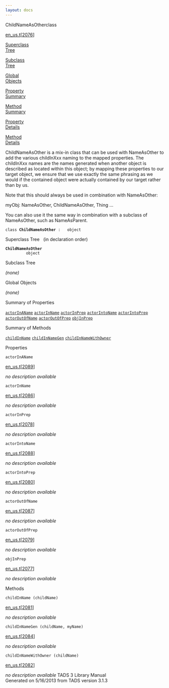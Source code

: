 ```yaml
---
layout: docs
---
```

<span class="title">ChildNameAsOther</span><span class="type">class</span>

[en_us.t](../file/en_us.t.html)\[[2076](../source/en_us.t.html#2076)\]

[Superclass  
Tree](#_SuperClassTree_)

[Subclass  
Tree](#_SubClassTree_)

[Global  
Objects](#_ObjectSummary_)

[Property  
Summary](#_PropSummary_)

[Method  
Summary](#_MethodSummary_)

[Property  
Details](#_Properties_)

[Method  
Details](#_Methods_)



ChildNameAsOther is a mix-in class that can be used with NameAsOther to
add the various childInXxx naming to the mapped properties. The
childInXxx names are the names generated when another object is
described as located within this object; by mapping these properties to
our target object, we ensure that we use exactly the same phrasing as we
would if the contained object were actually contained by our target
rather than by us.

Note that this should always be used in combination with NameAsOther:

myObj: NameAsOther, ChildNameAsOther, Thing ...

You can also use it the same way in combination with a subclass of
NameAsOther, such as NameAsParent.

`class `**`ChildNameAsOther`**` :   object`



<span id="_SuperClassTree_"></span>



<span class="hdln">Superclass Tree</span>   (in declaration order)



**`ChildNameAsOther`**  
`         object`  
<span id="_SubClassTree_"></span>



<span class="hdln">Subclass Tree</span>  



*(none)* <span id="_ObjectSummary_"></span>



<span class="hdln">Global Objects</span>  



*(none)* <span id="_PropSummary_"></span>



<span class="hdln">Summary of Properties</span>  



[`actorInAName`](#actorInAName) [`actorInName`](#actorInName) [`actorInPrep`](#actorInPrep) [`actorIntoName`](#actorIntoName) [`actorIntoPrep`](#actorIntoPrep) [`actorOutOfName`](#actorOutOfName) [`actorOutOfPrep`](#actorOutOfPrep) [`objInPrep`](#objInPrep)

<span id="_MethodSummary_"></span>



<span class="hdln">Summary of Methods</span>  



[`childInName`](#childInName) [`childInNameGen`](#childInNameGen) [`childInNameWithOwner`](#childInNameWithOwner)

<span id="_Properties_"></span>



<span class="hdln">Properties</span>  



<span id="actorInAName"></span>

`actorInAName`

[en_us.t](../file/en_us.t.html)\[[2089](../source/en_us.t.html#2089)\]



*no description available*



<span id="actorInName"></span>

`actorInName`

[en_us.t](../file/en_us.t.html)\[[2086](../source/en_us.t.html#2086)\]



*no description available*



<span id="actorInPrep"></span>

`actorInPrep`

[en_us.t](../file/en_us.t.html)\[[2078](../source/en_us.t.html#2078)\]



*no description available*



<span id="actorIntoName"></span>

`actorIntoName`

[en_us.t](../file/en_us.t.html)\[[2088](../source/en_us.t.html#2088)\]



*no description available*



<span id="actorIntoPrep"></span>

`actorIntoPrep`

[en_us.t](../file/en_us.t.html)\[[2080](../source/en_us.t.html#2080)\]



*no description available*



<span id="actorOutOfName"></span>

`actorOutOfName`

[en_us.t](../file/en_us.t.html)\[[2087](../source/en_us.t.html#2087)\]



*no description available*



<span id="actorOutOfPrep"></span>

`actorOutOfPrep`

[en_us.t](../file/en_us.t.html)\[[2079](../source/en_us.t.html#2079)\]



*no description available*



<span id="objInPrep"></span>

`objInPrep`

[en_us.t](../file/en_us.t.html)\[[2077](../source/en_us.t.html#2077)\]



*no description available*



<span id="_Methods_"></span>



<span class="hdln">Methods</span>  



<span id="childInName"></span>

`childInName (childName)`

[en_us.t](../file/en_us.t.html)\[[2081](../source/en_us.t.html#2081)\]



*no description available*



<span id="childInNameGen"></span>

`childInNameGen (childName, myName)`

[en_us.t](../file/en_us.t.html)\[[2084](../source/en_us.t.html#2084)\]



*no description available*



<span id="childInNameWithOwner"></span>

`childInNameWithOwner (childName)`

[en_us.t](../file/en_us.t.html)\[[2082](../source/en_us.t.html#2082)\]



*no description available*
TADS 3 Library Manual  
Generated on 5/16/2013 from TADS version 3.1.3


